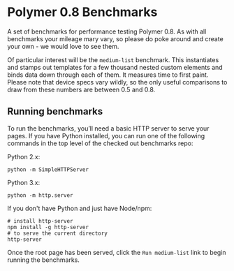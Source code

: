 # Polymer 0.8 Benchmarks

A set of benchmarks for performance testing Polymer 0.8. As with all benchmarks your mileage mary vary, so please
do poke around and create your own - we would love to see them. 

Of particular interest will be the `medium-list` benchmark. This instantiates and stamps out templates for a few thousand 
nested custom elements and binds data down through each of them. It measures time to first paint. Please note that device
specs vary wildly, so the only useful comparisons to draw from these numbers are between 0.5 and 0.8.

## Running benchmarks

To run the benchmarks, you’ll need a basic HTTP server to serve your pages. If you have Python installed, you can run one of the following commands in the top level of the checked out benchmarks repo:

Python 2.x:

```
python -m SimpleHTTPServer
```

Python 3.x:

```
python -m http.server
```

If you don't have Python and just have Node/npm:

```
# install http-server
npm install -g http-server
# to serve the current directory
http-server
```

Once the root page has been served, click the `Run medium-list` link to begin running the benchmarks.
